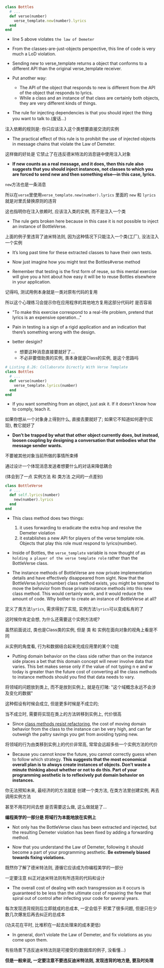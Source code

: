 ```ruby
class Bottles
  # ...
  def verse(number)
    verse_template.new(number).lyrics
  end
end
```

+ line 5 above violates `the law of Demeter`

+ From the classes-are-just-objects perspective, this line of code is very much a LoD violation.

+ Sending new to verse_template returns a object that conforms to a different API than the original verse_template receiver.

+ Put another way:
    + The API of the object that responds to new is different from the API of the object that responds to lyrics.
    + While a class and an instance of that class are certainly both objects, they are very different kinds of things.

+ The rule for injecting dependencies is that you should inject the thing you want to talk to.(废话...)

注入依赖的规则是: 你只应该注入这个类想要直接交流的实例

+ The practical effect of this rule is to prohibit the use of injected objects in message chains that violate the Law of Demeter.

这样做的好处是 它禁止了在违反德米特法的消息链中使用注入对象

+ **If new counts as a real message, and it does, then this rule also suggests that you should inject instances, not classes to which you are forced to send new and then something else—in this case, lyrics.**

`new`方法也是一条消息

所以在`verse`里使用`verse_template.new(number).lyrics` 里面的 `new` 和 `lyrics` 就是对里氏替换原则的违背

这也指明你在注入依赖时, 应该注入类的实例, 而不是注入一个类

+ The rule gets broken here because in this case it is not possible to inject an instance of BottleVerse.

上面的例子里违背了迪米特法则, 因为这种情况下只能注入一个类(工厂), 没法注入一个实例

+ It’s long past time for these extracted classes to have their own tests.

+ Now just imagine how you might test the Bottles#verse method

+ Remember that testing is the first form of reuse, so this mental exercise will give you a hint about how easy it will be to reuse Bottles elsewhere in your application.

记得吗, 测试用例本身就是一类对原有代码的复用

所以这个心理练习会提示你在应用程序的其他地方复用这部分代码时 是否容易

+ "To make this exercise correspond to a real-life problem, pretend that lyrics is an expensive operation..."

+ Pain in testing is a sign of a rigid application and an indication that there’s something wrong with the design.

+ better desigin?
    + 想要这种消息直接要就好了...
    + 不必非要借助类的实例, 类本身就是Class的实例, 是这个思路吗
```ruby
# Listing 8.26: Collaborate Directly With Verse Template
class Bottles
  # ...
  def verse(number)
    verse_template.lyrics(number)
  end
end
```

+ If you want something from an object, just ask it. If it doesn’t know how to comply, teach it.

如果你想从一个对象身上得到什么, 直接去要就好了; 如果它不知道如何遵守(实现), 教它就好了

+ **Don’t be trapped by what that other object currently does, but instead, loosen coupling by designing a conversation that embodies what the message sender wants.**

不要被其他对象当前所做的事情所束缚

通过设计一个体现消息发送者想要什么的对话来降低耦合

(体会到了一点 实例方法 和 类方法 之间的一点差别)

```ruby
class BottleVerse
  # ...
  def self.lyrics(number)
    new(number).lyrics
  end
end
```

+ This class method does two things:
    1. it uses forwarding to eradicate the extra hop and resolve the Demeter violation
    2. it establishes a new API for players of the verse template role. Objects that play this role must respond to lyrics(number).

+ Inside of Bottles, the `verse_template` variable is now thought of as `holding a player of the verse template role` rather than the BottleVerse class.

+ The instance methods of BottleVerse are now private implementation details and have effectively disappeared from sight. Now that the BottleVerse.lyrics(number) class method exists, you might be tempted to move the behavior from those private instance methods into this new class method. This would certainly work, and it would reduce the amount of code. Why bother to create an instance of BottleVerse at all?

定义了类方法`lyrics`, 需求得到了实现, 实例方法`lyrics`可以变成私有的了

这时候你肯定会想, 为什么还需要这个实例方法呢?

虽然前面说过, 类也是Class类的实例, 但是 类 和 实例在面向对象的视角上看是不同

从实例的角度看, 行为和数据结合起来完成应用里的某个功能

+ Putting domain behavior on the class side rather than on the instance side places a bet that this domain concept will never involve data that varies. This bet makes sense only if the value of not typing n e and w today is greater than the future cost of converting all the class methods to instance methods should you find that data needs to vary.

将领域的问题放到类上, 而不是放到实例上, 就是在打赌: "这个域概念永远不会涉及变化的数据"

这种假设有时候会成立, 但是更多时候是不成立的;

当不成立时, 需要将实现在类上的方法转移到实例上, 代价很高

+ Since [class methods resist refactoring](https://codeclimate.com/blog/why-ruby-class-methods-resist-refactoring/), the cost of moving domain behavior from the class to the instance can be very high, and can far outweigh the paltry savings you get from avoiding typing new.

将领域的行为由类移到实例上的代价非常高, 常常会远超多些一个实例方法的代价

+ Because you cannot know the future, you cannot correctly guess when to follow which strategy. **This suggests that the most economical overall plan is to always create instances of objects. Don’t waste a minute thinking about whether or not to do this. Part of your programming aesthetic is to reflexively put domain behavior on instances.**

你无法预知未来, 最经济的的方法就是 创建一个类方法, 在类方法里创建实例, 再去调用实例方法

甚至不用花时间去想 是否需要这么做, 这么做就是了...

**编程美学的一部分是 将域行为本能地放在实例上**

+ Not only has the BottleVerse class has been extracted and injected, but the resulting Demeter violation has been fixed by adding a forwarding method.

+ Now that you understand the Law of Demeter, following it should become a part of your programming aesthetic. **Be extremely biased towards fixing violations.**

既然你了解了德米特法则, 遵循它应该成为你编程美学的一部分

一定要注意 纠正对迪米特法则有所违背的代码和设计

+ The overall cost of dealing with each transgression as it occurs is guaranteed to be less than the ultimate cost of repairing the few that spiral out of control after infecting your code for several years.

每次发现违背规则后立即就成的总成本, 一定会低于 积累了很多问题, 但是只在少数几次爆发后再去纠正的总成本

(功夫花在平时, 比堆积在一起去处理来的成本更低)

+ In general, don’t violate the Law of Demeter, and fix violations as you come upon them.

有些场景下违反迪米特法则是可接受的(数据库的例子, 没看懂...)

**但是一般来说, 一定要注意不要违反迪米特法则, 发现违背的地方是, 要及时处理**
